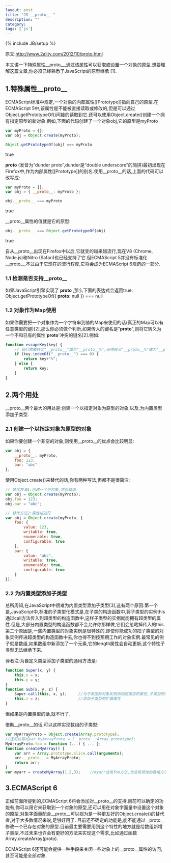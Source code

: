 ```yaml
---
layout: post
title: "JS __proto__ "
description: ""
category: 
tags: ['js']
---
```

{% include JB/setup %}

原文:http://www.2ality.com/2012/10/proto.html

本文讲一下特殊属性__proto__,通过该属性可以获取或设置一个对象的原型.想要理解这篇文章,你必须已经熟悉了JavaScript的原型继承 [1].

## 1.特殊属性__proto__

ECMAScript标准中规定,一个对象的内部属性[[Prototype]]指向自己的原型.在ECMAScript 5中,该属性是不能被直接读取或修改的,但是可以通过Object.getPrototypeOf()间接的读取到它.还可以使用Object.create()创建一个拥有指定原型的新对象.例如,下面的代码创建了一个对象obj,它的原型是myProto

<!--more-->
```js
var myProto = {};
var obj = Object.create(myProto);

Object.getPrototypeOf(obj) === myProto
```
true

__proto__ (发音为“dunder proto”,dunder是“double underscore”的简拼)最初出现在Firefox中,作为内部属性[[Prototype]]的别名.使用__proto__的话,上面的代码可以改写成:

```js
var myProto = {};
var obj = { __proto__: myProto };

obj.__proto__ === myProto
```
true

__proto__属性的值就是它的原型:

```js
obj.__proto__ === Object.getPrototypeOf(obj)
```
true

自从__proto__出现在Firefox中以后,它就变的越来越流行,现在V8 (Chrome, Node.js)和Nitro (Safari)也已经支持了它.但ECMAScript 5并没有标准化__proto__,不过由于它现在的流行程度,它将会成为ECMAScript 6规范的一部分.

### 1.1 检测是否支持__proto__

如果JavaScript引擎实现了 __proto__ ,那么下面的表达式会返回true:
Object.getPrototypeOf({ __proto__: null }) === null

### 1.2 对象作为Map使用

如果你需要把一个对象作为一个字符串到值的Map来使用的话(真正的Map可以有任意类型的键)[2],那么你必须做个判断,如果传入的键名是"__proto__",则将它转义为一个不和已有的属性'__proto__'冲突的键名[2].例如:

```js
function escapeKey(key) {
    // 我们需要转义"__proto__"成为"__proto__%",还得转义"__proto__%"成为"__proto__%%",依次类推.
    if (key.indexOf("__proto__") === 0) {
        return key+"%";
    } else {
        return key;
    }
}
```

## 2.两个用处

__proto__两个最大的用处是:创建一个以指定对象为原型的对象,以及,为内置类型添加子类型.

### 2.1 创建一个以指定对象为原型的对象

如果你要创建一个非空的对象,则使用__proto__的优点会比较明显:

```js
var obj = {
    __proto__: myProto,
    foo: 123,
    bar: "abc"
};
```

使用Object.create()来替代的话,你有两种写法,但都不是很简洁:

```js
// 替代方法1:创建一个空对象,然后赋值
var obj = Object.create(myProto);
obj.foo = 123;
obj.bar = "abc";
```

```js
// 替代方法2:属性描述符
var obj = Object.create(myProto, {
    foo: {
        value: 123,
        writable: true,
        enumerable: true,
        configurable: true
    },
    bar: {
        value: "abc",
        writable: true,
        enumerable: true,
        configurable: true
    }
});
```

### 2.2 为内置类型添加子类型

总所周知,在JavaScript中很难为内置类型添加子类型[3],这有两个原因:第一个是,JavaScript中,标准的子类型化模式是,在子类的构造函数中,将子类型的实例this通过call方法传入到超类型的构造函数中,这样子类型的实例就能拥有超类型的属性.但是,大部分内置类型的构造函数都不会允许你那样做,它们会忽略掉传入的this.第二个原因是,一些内置类型的对象实例是很特殊的,即使你能成功的把子类型的对象实例传进超类型的构造函数中去,你也得不到按预期工作的对象实例.最常见的例子就是数组,如果数组中新添加了一个元素,它的length属性会自动更新,这个特性子类型无法继承下来.

译者注:为自定义类型添加子类型的通用方法是:

```js
function Super(x, y) {
    this.x = x;
    this.y = y;
}
function Sub(x, y, z) {
    Super.call(this, x, y);     //为子类型的对象实例添加超类型的属性,子类型的对象实例作为超类型的构造函数中的this值
    this.z = z;                 //添加子类型的扩展属性
}
```

但如果是内置类型的话,就不行了.

借助__proto__的话,可以这样实现数组的子类型:

```js
var MyArrayProto = Object.create(Array.prototype);
//还可以写成var MyArrayProto = {__proto__:Array.prototype};
MyArrayProto.foo = function (...) { ... };
function createMyArray() {
    var arr = Array.prototype.slice.call(arguments);
    arr.__proto__ = MyArrayProto;
    return arr;   
}
var myarr = createMyArray(1,2,3);    //myarr会有foo方法,也会有其他的数组方法
```

## 3.ECMAScript 6

正如前面所提到的,ECMAScript 6将会添加对__proto__的支持.目前可以确定的功能有,你可以用它来获取到一个对象的原型,还可以用在对象字面量中设置这个对象的原型.对象字面量配合__proto__可以视为是一种更友好的Object.create()的替代者,对于大多数情况来说,足够好用了.
目前还不确定的功能是,能不能通过__proto__修改一个已存在对象的原型.目前最主要需要用到这个特性的地方就是给数组新增子类型,不过未来也许会有更好的方法来实现这个需求,比如通过函数Array.createArray(proto).

ECMAScript 6还可能会提供一种手段来关闭一些对象上的__proto__属性的访问,甚至可能是全部对象.

